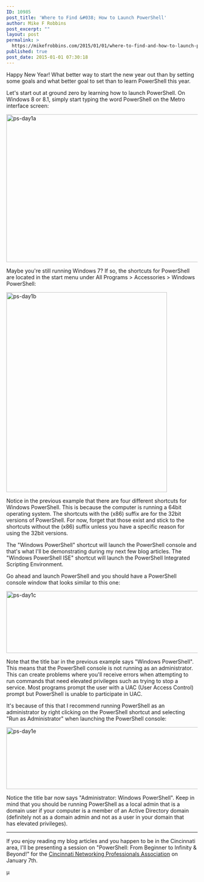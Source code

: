 ```yaml
---
ID: 10985
post_title: 'Where to Find &#038; How to Launch PowerShell'
author: Mike F Robbins
post_excerpt: ""
layout: post
permalink: >
  https://mikefrobbins.com/2015/01/01/where-to-find-and-how-to-launch-powershell/
published: true
post_date: 2015-01-01 07:30:18
---
```

Happy New Year! What better way to start the new year out than by setting some goals and what better goal to set than to learn PowerShell this year.

Let's start out at ground zero by learning how to launch PowerShell. On Windows 8 or 8.1, simply start typing the word PowerShell on the Metro interface screen:

<a href="http://mikefrobbins.com/wp-content/uploads/2014/12/ps-day1a.jpg"><img class="alignnone size-full wp-image-10986" src="http://mikefrobbins.com/wp-content/uploads/2014/12/ps-day1a.jpg" alt="ps-day1a" width="919" height="389" /></a>

Maybe you're still running Windows 7? If so, the shortcuts for PowerShell are located in the start menu under All Programs &gt; Accessories &gt; Windows PowerShell:

<a href="http://mikefrobbins.com/wp-content/uploads/2014/12/ps-day1b.jpg"><img class="alignnone size-full wp-image-10987" src="http://mikefrobbins.com/wp-content/uploads/2014/12/ps-day1b.jpg" alt="ps-day1b" width="423" height="526" /></a>

Notice in the previous example that there are four different shortcuts for Windows PowerShell. This is because the computer is running a 64bit operating system. The shortcuts with the (x86) suffix are for the 32bit versions of PowerShell. For now, forget that those exist and stick to the shortcuts without the (x86) suffix unless you have a specific reason for using the 32bit versions.

The "Windows PowerShell" shortcut will launch the PowerShell console and that's what I'll be demonstrating during my next few blog articles. The "Windows PowerShell ISE" shortcut will launch the PowerShell Integrated Scripting Environment.

Go ahead and launch PowerShell and you should have a PowerShell console window that looks similar to this one:

<a href="http://mikefrobbins.com/wp-content/uploads/2014/12/ps-day1c.jpg"><img class="alignnone size-full wp-image-10994" src="http://mikefrobbins.com/wp-content/uploads/2014/12/ps-day1c.jpg" alt="ps-day1c" width="877" height="163" /></a>

Note that the title bar in the previous example says "Windows PowerShell". This means that the PowerShell console is not running as an administrator. This can create problems where you'll receive errors when attempting to run commands that need elevated privileges such as trying to stop a service. Most programs prompt the user with a UAC (User Access Control) prompt but PowerShell is unable to participate in UAC.

It's because of this that I recommend running PowerShell as an administrator by right clicking on the PowerShell shortcut and selecting "Run as Administrator" when launching the PowerShell console:

<a href="http://mikefrobbins.com/wp-content/uploads/2015/01/ps-day1e.jpg"><img class="alignnone size-full wp-image-11005" src="http://mikefrobbins.com/wp-content/uploads/2015/01/ps-day1e.jpg" alt="ps-day1e" width="877" height="163" /></a>

Notice the title bar now says "Administrator: Windows PowerShell". Keep in mind that you should be running PowerShell as a local admin that is a domain user if your computer is a member of an Active Directory domain (definitely not as a domain admin and not as a user in your domain that has elevated privileges).

<hr />

If you enjoy reading my blog articles and you happen to be in the Cincinnati area, I'll be presenting a session on "PowerShell: From Beginner to Infinity &amp; Beyond!" for the <a href="http://www.cinpa.org/meeting-topic/2014/11/17/power-shell-january-7-2105" target="_blank">Cincinnati Networking Professionals Association</a> on January 7th.

µ